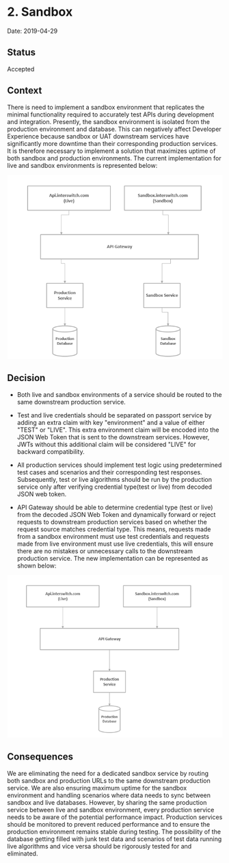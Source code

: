 # 2. Sandbox

Date: 2019-04-29

## Status

Accepted

## Context
There is need to implement a sandbox environment that replicates the minimal functionality required to accurately test APIs during development and integration.
Presently, the sandbox environment is isolated from the production environment and database. This can negatively affect Developer Experience because sandbox or
UAT downstream services have significantly more downtime than their corresponding production services.
It is therefore necessary to implement a solution that maximizes uptime of both sandbox and production environments.
The current implementation for live and sandbox environments is represented below:

![alternativetext](assets/Drawing2.png)


## Decision
- Both live and sandbox environments of a service should be routed to the same downstream production service.

- Test and live credentials should be separated on passport service by adding an extra claim with key "environment" and a value of either "TEST" or "LIVE".
This extra environment claim will be encoded into the JSON Web Token that is sent to the downstream services.
However, JWTs without this additional claim will be considered "LIVE" for backward compatibility.

- All production services should implement test logic using predetermined test cases and scenarios and their corresponding test responses. Subsequently, test or live algorithms
should be run by the production service only after verifying credential  type(test or live) from decoded JSON web token.

- API Gateway should be able to determine credential type (test or live) from the decoded JSON Web Token and dynamically forward or reject requests to downstream production services based on whether the request source matches credential type. This means,
requests made from a sandbox environment must use test credentials and requests made from live environment must use live credentials, this will ensure there are no
mistakes or unnecessary calls to the downstream production service. The new implementation can be represented as shown below:

![alternativetext](assets/Drawing1.png)


## Consequences
We are eliminating the need for a dedicated sandbox service by routing both sandbox and production URLs to the same downstream production service.
We are also ensuring maximum uptime for the sandbox environment and handling scenarios where data needs to sync between sandbox and live databases.
However, by sharing the same production service between live and sandbox environment, every production service needs to be aware of the potential performance impact.
Production services should be monitored to prevent reduced performance and to ensure the production environment remains
 stable during testing. The possibility of the database getting filled with junk test data and scenarios of test data running live algorithms and vice versa should be rigorously tested for and eliminated.

